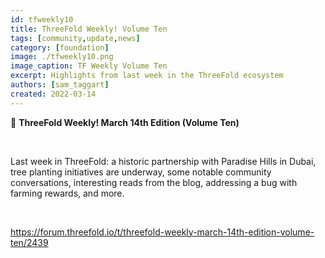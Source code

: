 ```yaml
---
id: tfweekly10
title: ThreeFold Weekly! Volume Ten
tags: [community,update,news]
category: [foundation]
image: ./tfweekly10.png
image_caption: TF Weekly Volume Ten
excerpt: Highlights from last week in the ThreeFold ecosystem
authors: [sam_taggart]
created: 2022-03-14
---
```


📰 **ThreeFold Weekly! March 14th Edition (Volume Ten)**

<br/>

Last week in ThreeFold: a historic partnership with Paradise Hills in Dubai, tree planting initiatives are underway, some notable community conversations, interesting reads from the blog, addressing a bug with farming rewards, and more.

<br/>

https://forum.threefold.io/t/threefold-weekly-march-14th-edition-volume-ten/2439